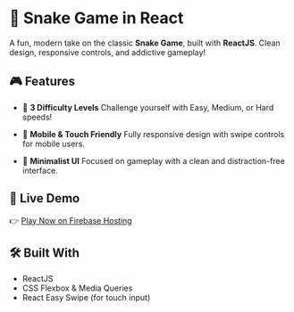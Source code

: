 # 🐍 Snake Game in React

A fun, modern take on the classic **Snake Game**, built with **ReactJS**. Clean design, responsive controls, and addictive gameplay!

## 🎮 Features

-   🚀 **3 Difficulty Levels**
    Challenge yourself with Easy, Medium, or Hard speeds!

-   📱 **Mobile & Touch Friendly**
    Fully responsive design with swipe controls for mobile users.

-   🎨 **Minimalist UI**
    Focused on gameplay with a clean and distraction-free interface.

## 🔗 Live Demo

👉 [Play Now on Firebase Hosting](https://snake-game-a008f.web.app/)

## 🛠️ Built With

-   ReactJS
-   CSS Flexbox & Media Queries
-   React Easy Swipe (for touch input)


